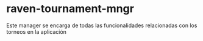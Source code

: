 # raven-tournament-mngr
Este manager se encarga de todas las funcionalidades relacionadas con los torneos en la aplicación
